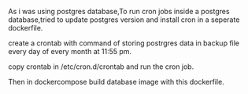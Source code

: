 As i was using postgres database,To run cron jobs inside a postgres database,tried to update postgres version and install cron in a seperate dockerfile.

create a crontab with command of storing postrgres data in backup file every day of every month at 11:55 pm. 

copy crontab in /etc/cron.d/crontab and run the cron job.

Then in dockercompose build database image with this dockerfile.
